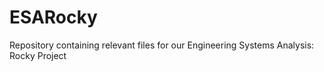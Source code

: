 # ESARocky
Repository containing relevant files for our Engineering Systems Analysis: Rocky Project
